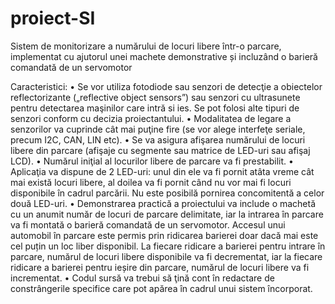 # proiect-SI
Sistem de monitorizare a numărului de locuri libere într-o parcare, implementat cu ajutorul unei machete demonstrative și incluzând o barieră comandată de un servomotor


Caracteristici:
• Se vor utiliza fotodiode sau senzori de detecţie a obiectelor reflectorizante („reflective object
sensors”) sau senzori cu ultrasunete pentru detectarea maşinilor care intră si ies. Se pot folosi
alte tipuri de senzori conform cu decizia proiectantului.
• Modalitatea de legare a senzorilor va cuprinde cât mai puţine fire (se vor alege interfeţe
seriale, precum I2C, CAN, LIN etc).
• Se va asigura afişarea numărului de locuri libere din parcare (afişaje cu segmente sau
matrice de LED-uri sau afişaj LCD).
• Numărul iniţial al locurilor libere de parcare va fi prestabilit.
• Aplicaţia va dispune de 2 LED-uri: unul din ele va fi pornit atâta vreme cât mai există locuri
libere, al doilea va fi pornit când nu vor mai fi locuri disponibile în cadrul parcării. Nu este
posibilă pornirea concomitentă a celor două LED-uri.
• Demonstrarea practică a proiectului va include o machetă cu un anumit număr de locuri de
parcare delimitate, iar la intrarea în parcare va fi montată o barieră comandată de un
servomotor. Accesul unui automobil în parcare este permis prin ridicarea barierei doar dacă
mai este cel puțin un loc liber disponibil. La fiecare ridicare a barierei pentru intrare în
parcare, numărul de locuri libere disponibile va fi decrementat, iar la fiecare ridicare a barierei
pentru ieșire din parcare, numărul de locuri libere va fi incrementat.
• Codul sursă va trebui să ţină cont în redactare de constrângerile specifice care pot apărea în
cadrul unui sistem încorporat.
